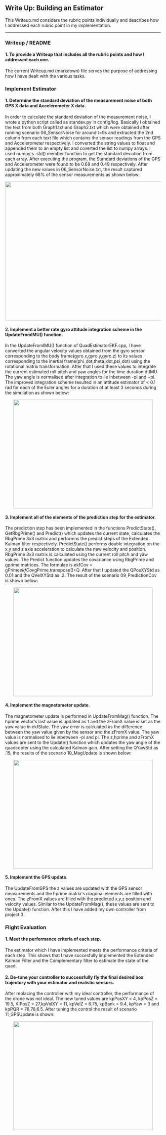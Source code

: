 ## Write Up: Building an Estimator

This Writeup.md considers the rubric points individually and describes how I addressed each rubric point in my implementation.  

---
### Writeup / README

#### 1. To provide a Writeup that includes all the rubric points and how I addressed each one.  

The current Writeup.md (markdown) file serves the purpose of addressing how I have dealt with the various tasks.

### Implement Estimator

#### 1. Determine the standard deviation of the measurement noise of both GPS X data and Accelerometer X data.
In order to calculate the standard deviation of the measurement noise, I wrote a python script called as standev.py in config/log. Basically I obtained the text from both Graph1.txt and Graph2.txt which were obtained after running scenario 06_SensorNoise for around t=9s and extracted the 2nd column from each text file which contains the sensor readings from the GPS and Accelerometer respectively. I converted the string values to float and appended them to an empty list and coverted the list to numpy arrays. I used numpy's .std() member function to get the standard deviation from each array. After executing the program, the Standard deviations of the GPS and Accelerometer were found to be 0.68 and 0.49 respectively. After updating the new values in 06_SensorNoise.txt, the result captured approximately 68% of the sensor measurements as shown below:

<p align="center">
   
  <img width="600" height="450" src="https://user-images.githubusercontent.com/34810513/82730162-5ab96a00-9d1b-11ea-8fc3-d1916d062595.gif">
  
</p>

#### 2. Implement a better rate gyro attitude integration scheme in the UpdateFromIMU() function.
In the UpdateFromIMU() function of QuadEstimatorEKF.cpp, I have converted the angular velocity values obtained from the gyro sensor corresponding to the body frame(gyro.x,gyro.y,gyro.z) to its values corresponding to the inertial frame(phi_dot,theta_dot,psi_dot) using the rotational matrix transformation. After that I used these values to integrate the current estimated roll pitch and yaw angles for the time duration dtIMU. The yaw angle is normalised after integration to lie inbetween -pi and +pi. The improved integration scheme resulted in an attitude estimator of < 0.1 rad for each of the Euler angles for a duration of at least 3 seconds during the simulation as shown below:

<p align="center">
   
  <img width="450" height="352" src="https://user-images.githubusercontent.com/34810513/82730180-876d8180-9d1b-11ea-88c5-9bf87782a9b6.gif">
  
</p>

#### 3. Implement all of the elements of the prediction step for the estimator.
The prediction step has been implemented in the functions PredictState(), GetRbgPrime() and Predict() which updates the current state, calculates the RbgPrime 3x3 matrix and performns the predict steps of the Extended Kalman filter respectively. PredictState() performs double integration on the x,y and z axis acceleration to calculate the new velocity and position. RbgPrime 3x3 matrix is calculated using the current roll pitch and yaw values. The Predict function updates the covariance using RbgPrime and gprime matrices. The formulae is ekfCov = gPrime*ekfCov*gPrime.transpose()+Q. After that I updated the QPosXYStd as 0.01 and the QVelXYStd as .2. The result of the scenario 09_PredictionCov is shown below:

<p align="center">
   
  <img width="450" height="352" src="https://user-images.githubusercontent.com/34810513/82730199-a409b980-9d1b-11ea-9bc0-68e410887ec4.gif">
  
</p>

#### 4. Implement the magnetometer update.
The magnetometer update is performed in UpdateFromMag() function. The hprime vector's last value is updated as 1 and the zFromX value is set as the yaw value in ekfState. The yaw error is calculated as the difference between the yaw value given by the sensor and the zFromX value. The yaw value is normalised to lie inbetween -pi and pi. The z,hprime and zFromX values are sent to the Update() function which updates the yaw angle of the quadcopter using the calculated Kalman gain. After setting the QYawStd as .15, the results of the scenario 10_MagUpdate is shown below:

<p align="center">
   
  <img width="450" height="352" src="https://user-images.githubusercontent.com/34810513/82730214-c7ccff80-9d1b-11ea-8873-585a6dae9968.gif">
  
</p>

#### 5. Implement the GPS update.
The UpdateFromGPS the z values are updated with the GPS sensor measurements and the hprime matrix's diagonal elements are filled with ones. The zFromX values are filled with the predicted x,y,z position and velocity values. Similar to the UpdateFromMag(), these values are sent to the Update() function. After this I have added my own controller from project 3.

### Flight Evaluation

#### 1. Meet the performance criteria of each step.
The estimator which I have implemented meets the performance criteria of each step. This shows that I have succesfully implemented the Extended Kalman Filter and the Complementary filter to estimate the state of the quad.


#### 2. De-tune your controller to successfully fly the final desired box trajectory with your estimator and realistic sensors.
After replacing the controller with my ideal controller, the performance of the drone was not ideal. The new tuned values are kpPosXY = 4, kpPosZ = 19.5, KIPosZ = 27,kpVelXY = 11, kpVelZ = 6.75, kpBank = 9.4, kpYaw = 3 and kpPQR = 78,78,6.5. After tuning the control the result of scenario 11_GPSUpdate is shown:

<p align="center">
   
  <img width="450" height="352" src="https://user-images.githubusercontent.com/34810513/82730281-1da1a780-9d1c-11ea-9ab4-fbd35b90ef5f.gif">
  
</p>

